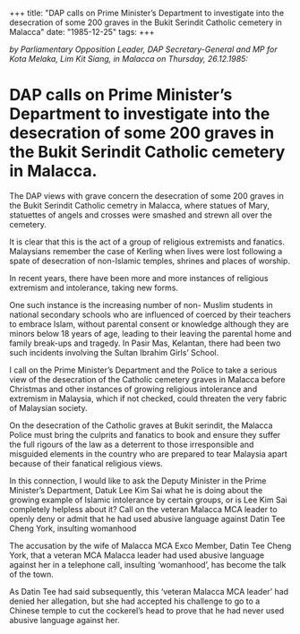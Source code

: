+++ 
title: "DAP calls on Prime Minister’s Department to investigate into the desecration of some 200 graves in the Bukit Serindit Catholic cemetery in Malacca"
date: "1985-12-25"
tags:
+++

_by Parliamentary Opposition Leader, DAP Secretary-General and MP for Kota Melaka, Lim Kit Siang, in Malacca on Thursday, 26.12.1985:_

# DAP calls on Prime Minister’s Department to investigate into the desecration of some 200 graves in the Bukit Serindit Catholic cemetery in Malacca.

The DAP views with grave concern the desecration of some 200 graves in the Bukit Serindit Catholic cemetry in Malacca, where statues of Mary, statuettes of angels and crosses were smashed and strewn all over the cemetery.</u>

It is clear that this is the act of a group of religious extremists and fanatics. Malaysians remember the case of Kerling when lives were lost following a spate of desecration of non-Islamic temples, shrines and places of worship.

In recent years, there have been more and more instances of religious extremism and intolerance, taking new forms.

One such instance is the increasing number of non- Muslim students in national secondary schools who are influenced of coerced by their teachers to embrace Islam, without parental consent or knowledge although they are minors below 18 years of age, leading to their leaving the parental home and family break-ups and tragedy. In Pasir Mas, Kelantan, there had been two such incidents involving the Sultan Ibrahim Girls’ School.

I call on the Prime Minister’s Department and the Police to take a serious view of the desecration of the Catholic cemetery graves in Malacca before Christmas and other instances of growing religious intolerance and extremism in Malaysia, which if not checked, could threaten the very fabric of Malaysian society.

On the desecration of the Catholic graves at Bukit serindit, the Malacca Police must bring the culprits and fanatics to book and ensure they suffer the full rigours of the law as a deterrent to those irresponsible and misguided elements in the country who are prepared to tear Malaysia apart because of their fanatical religious views.

In this connection, I would like to ask the Deputy Minister in the Prime Minister’s Department, Datuk Lee Kim Sai what he is doing about the growing example of Islamic intolerance by certain groups, or is Lee Kim Sai completely helpless about it? Call on the veteran Malacca MCA leader to openly deny or admit that he had used abusive language against Datin Tee Cheng York, insulting womanhood

The accusation by the wife of Malacca MCA Exco Member, Datin Tee Cheng York, that a veteran MCA Malacca leader had used abusive language against her in a telephone call, insulting ‘womanhood’, has become the talk of the town.

As Datin Tee had said subsequently, this ‘veteran Malacca MCA leader’ had denied her allegation, but she had accepted his challenge to go to a Chinese temple to cut the cockerel’s head to prove that he had never used abusive language against her.
 
